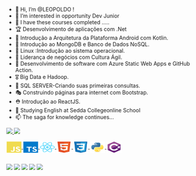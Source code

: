 - 👋 Hi, I’m @LEOPOLDO !
- 👀 I’m interested in opportunity Dev Junior
- 🌱 I have these courses completed .....
- 🏆 Desenvolvimento de aplicações com .Net
- 🥊 Introdução a Arquitetura da Plataforma Android com Kotlin.
- 💎 Introdução ao MongoDB e Banco de Dados NoSQL.
- 🥇 Linux :Introdução ao sistema operacional.
- 🥈 Liderança de negócios com Cultura Ágil.
- 🏅 Desenvolvimento de software com Azure Static Web Apps e GitHub Action.
- 🎖  Big Data e Hadoop.
- 👘 SQL SERVER-Criando suas primeiras consultas.
- 🎭 Construindo páginas para internet com Bootstrap.
- ⛑  Introdução ao ReactJS.
- 💞️ Studying English at Sedda Collegeonline School
- 📫 The saga for knowledge continues...

 <div>
  <a href="https://github.com/LEOBLACKGOSPEL">
  <img height="180em" src="https://github-readme-stats.vercel.app/api?username=LEOBLACKGOSPEL&show_icons=true&theme=dracula&include_all_commits=true&count_private=true"/>
  <img height="180em" src="https://github-readme-stats.vercel.app/api/top-langs/?username=LEOBLACKGOSPEL&layout=compact&langs_count=7&theme=dracula"/>
</div>
<div style="display: inline_block"><br>
  <img align="center" alt="Leo-Js" height="30" width="40" src="https://raw.githubusercontent.com/devicons/devicon/master/icons/javascript/javascript-plain.svg">
  <img align="center" alt="Leo-Ts" height="30" width="40" src="https://raw.githubusercontent.com/devicons/devicon/master/icons/typescript/typescript-plain.svg">
  <img align="center" alt="Leo-React" height="30" width="40" src="https://raw.githubusercontent.com/devicons/devicon/master/icons/react/react-original.svg">
  <img align="center" alt="Leo-HTML" height="30" width="40" src="https://raw.githubusercontent.com/devicons/devicon/master/icons/html5/html5-original.svg">
  <img align="center" alt="Leo-CSS" height="30" width="40" src="https://raw.githubusercontent.com/devicons/devicon/master/icons/css3/css3-original.svg">
  <img align="center" alt="Leo-Python" height="30" width="40" src="https://raw.githubusercontent.com/devicons/devicon/master/icons/python/python-original.svg">
  <img align="center" alt="Leo-Csharp" height="30" width="40" src="https://raw.githubusercontent.com/devicons/devicon/master/icons/csharp/csharp-original.svg">
 
</div>
  
  ##
 
<div> 
  <a href=https://www.youtube.com/channel/UCkPC8O9SN9Ekxn_hzhSkDYQ" target="_blank"><img src="https://img.shields.io/badge/YouTube-FF0000?style=for-the-badge&logo=youtube&logoColor=white" target="_blank"></a>
  <a href="https://www.instagram.com/leoblackgospel/" target="_blank"><img src="https://img.shields.io/badge/-Instagram-%23E4405F?style=for-the-badge&logo=instagram&logoColor=white" target="_blank"></a>
 	<a href="https://twitter.com/LeoblackGospel" target="_blank"><img src="https://img.shields.io/badge/Twitch-9146FF?style=for-the-badge&logo=twitch&logoColor=white" target="_blank"></a>
  <a href = "mailto:leopoldoribeiro33@gmail.com"><img src="https://img.shields.io/badge/-Gmail-%23333?style=for-the-badge&logo=gmail&logoColor=white" target="_blank"></a>
  <a href="https://www.linkedin.com/in/leopoldoribeiro1976/" target="_blank"><img src="https://img.shields.io/badge/-LinkedIn-%230077B5?style=for-the-badge&logo=linkedin&logoColor=white" target="_blank"></a> 
 
  
</div>



